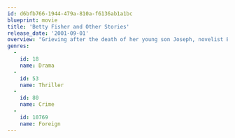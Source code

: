 ```yaml
---
id: d6bfb766-1944-479a-810a-f6136ab1a1bc
blueprint: movie
title: 'Betty Fisher and Other Stories'
release_date: '2001-09-01'
overview: "Grieving after the death of her young son Joseph, novelist Betty Fisher enters a dark depression. Hoping to bring her out of it, her mother Margot arranges to kidnap another child, Jose, to replace the son Betty lost. Although she knows it's wrong, Betty accepts Jose as her new son. Meanwhile, Jose's mother Carole is looking for her son with the help of her boyfriend Francois and some of his criminal cohorts."
genres:
  -
    id: 18
    name: Drama
  -
    id: 53
    name: Thriller
  -
    id: 80
    name: Crime
  -
    id: 10769
    name: Foreign
---
```

